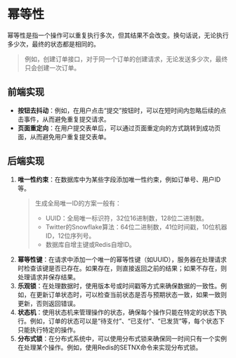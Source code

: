 # 幂等性

幂等性是指一个操作可以重复执行多次，但其结果不会改变。换句话说，无论执行多少次，最终的状态都是相同的。
> 例如，创建订单接口，对于同一个订单的创建请求，无论发送多少次，最终只会创建一次订单。

## 前端实现

- **按钮去抖动**：例如，在用户点击“提交”按钮时，可以在短时间内忽略后续的点击事件，从而避免重复提交请求。
- **页面重定向**：在用户提交表单后，可以通过页面重定向的方式跳转到成功页面，从而避免用户重复提交表单。

## 后端实现

1. **唯一性约束**：在数据库中为某些字段添加唯一性约束，例如订单号、用户ID等。
    > 生成全局唯一ID的方案一般有：
    > - UUID：全局唯一标识符，32位16进制数，128位二进制数。
    > - Twitter的Snowflake算法：64位二进制数，41位时间戳，10位机器ID，12位序列号。
    > - 数据库自增主键或Redis自增ID。
2. **幂等性键**：在请求中添加一个唯一的幂等性键（如UUID），服务器在处理请求时检查该键是否已存在。如果存在，则直接返回之前的结果；如果不存在，则处理请求并保存结果。
3. **乐观锁**：在处理数据时，使用版本号或时间戳等方式来确保数据的一致性。例如，在更新订单状态时，可以检查当前状态是否与预期状态一致，如果一致则更新，否则返回错误。
4. **状态机**：使用状态机来管理操作的状态，确保每个操作只能在特定的状态下执行。例如，订单的状态可以是“待支付”、“已支付”、“已发货”等，每个状态下只能执行特定的操作。
5. **分布式锁**：在分布式系统中，可以使用分布式锁来确保同一时间只有一个实例在处理某个操作。例如，使用Redis的SETNX命令来实现分布式锁。
